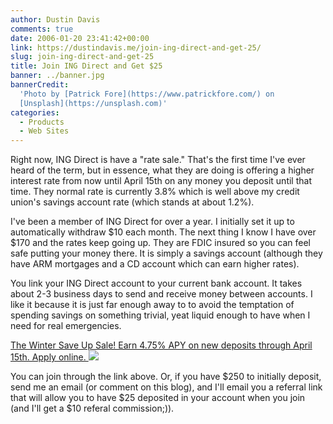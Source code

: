 ```yaml
---
author: Dustin Davis
comments: true
date: 2006-01-20 23:41:42+00:00
link: https://dustindavis.me/join-ing-direct-and-get-25/
slug: join-ing-direct-and-get-25
title: Join ING Direct and Get $25
banner: ../banner.jpg
bannerCredit:
  'Photo by [Patrick Fore](https://www.patrickfore.com/) on
  [Unsplash](https://unsplash.com)'
categories:
  - Products
  - Web Sites
---
```


Right now, ING Direct is have a "rate sale." That's the first time I've ever
heard of the term, but in essence, what they are doing is offering a higher
interest rate from now until April 15th on any money you deposit until that
time. They normal rate is currently 3.8% which is well above my credit union's
savings account rate (which stands at about 1.2%).

I've been a member of ING Direct for over a year. I initially set it up to
automatically withdraw $10 each month. The next thing I know I have over $170
and the rates keep going up. They are FDIC insured so you can feel safe putting
your money there. It is simply a savings account (although they have ARM
mortgages and a CD account which can earn higher rates).

You link your ING Direct account to your current bank account. It takes about
2-3 business days to send and receive money between accounts. I like it because
it is just far enough away to to avoid the temptation of spending savings on
something trivial, yeat liquid enough to have when I need for real emergencies.

[The Winter Save Up Sale! Earn 4.75% APY on new deposits through April 15th. Apply online. ](http://www.kqzyfj.com/mn97biroiq57ABE8FB576A789A7)![](http://www.lduhtrp.net/dh108xjnbhf025693A6021523452)

You can join through the link above. Or, if you have
$250 to initially deposit, send me an email (or comment on this blog), and I'll email you a referral link that will allow you to have $25
deposited in your account when you join (and I'll get a \$10 referal
commission;)).
